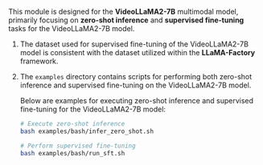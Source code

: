 This module is designed for the **VideoLLaMA2-7B** multimodal model, primarily focusing on **zero-shot inference** and **supervised fine-tuning** tasks for the VideoLLaMA2-7B model.

1. The dataset used for supervised fine-tuning of the VideoLLaMA2-7B model is consistent with the dataset utilized within the **LLaMA-Factory** framework.

2. The `examples` directory contains scripts for performing both zero-shot inference and supervised fine-tuning on the VideoLLaMA2-7B model.

   Below are examples for executing zero-shot inference and supervised fine-tuning for the VideoLLaMA2-7B model:

   ```bash
   # Execute zero-shot inference
   bash examples/bash/infer_zero_shot.sh
   
   # Perform supervised fine-tuning
   bash examples/bash/run_sft.sh
   ```


